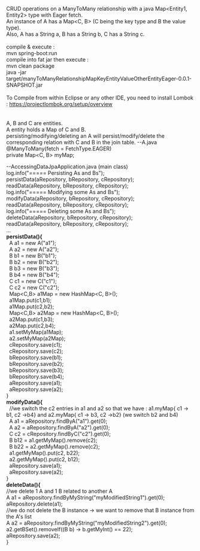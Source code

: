 CRUD operations on a ManyToMany relationship with a java Map<Entity1, Entity2> type with Eager fetch.<br/>
An instance of A has a Map<C, B> (C being the key type and B the value type).<br/>
Also, A has a String a, B has a String b, C has a String c.<br/>
<br/>
compile & execute :<br/>
mvn spring-boot:run<br/>
compile into fat jar then execute :<br/>
mvn clean package<br/>
java -jar target/manyToManyRelationshipMapKeyEntityValueOtherEntityEager-0.0.1-SNAPSHOT.jar<br/>
<br/>
To Compile from within Eclipse or any other IDE, you need to install Lombok : https://projectlombok.org/setup/overview<br/>
<br/>
<br/>
A, B and C are entities.<br/>
A entity holds a Map of C and B.<br/>
persisting/modifying/deleting an A will persist/modify/delete the corresponding relation with C and B in the join table.
--A.java<br/>
@ManyToMany(fetch = FetchType.EAGER)<br/>
private Map&lt;C, B&gt; myMap;<br/>

--AccessingDataJpaApplication.java (main class)<br/>
log.info("===== Persisting As and Bs");<br/>
persistData(aRepository, bRepository, cRepository);<br/>
readData(aRepository, bRepository, cRepository);<br/>
log.info("===== Modifying some As and Bs");<br/>
modifyData(aRepository, bRepository, cRepository);<br/>
readData(aRepository, bRepository, cRepository);<br/>
log.info("===== Deleting some As and Bs");<br/>
deleteData(aRepository, bRepository, cRepository);<br/>
readData(aRepository, bRepository, cRepository);<br/>
...<br/>
<b>persistData(){</b><br/>
&nbsp;&nbsp;A a1 = new A("a1");<br/>
&nbsp;&nbsp;A a2 = new A("a2");<br/>
&nbsp;&nbsp;B b1 = new B("b1");<br/>
&nbsp;&nbsp;B b2 = new B("b2");<br/>
&nbsp;&nbsp;B b3 = new B("b3");<br/>
&nbsp;&nbsp;B b4 = new B("b4");<br/>
&nbsp;&nbsp;C c1 = new C("c1");<br/>
&nbsp;&nbsp;C c2 = new C("c2");<br/>
&nbsp;&nbsp;Map<C,B> a1Map = new HashMap<C, B>();<br/>
&nbsp;&nbsp;a1Map.put(c1,b1);<br/>
&nbsp;&nbsp;a1Map.put(c2,b2);<br/>
&nbsp;&nbsp;Map<C,B> a2Map = new HashMap<C, B>();<br/>
&nbsp;&nbsp;a2Map.put(c1,b3);<br/>
&nbsp;&nbsp;a2Map.put(c2,b4);<br/>
&nbsp;&nbsp;a1.setMyMap(a1Map);<br/>
&nbsp;&nbsp;a2.setMyMap(a2Map);<br/>
&nbsp;&nbsp;cRepository.save(c1);<br/>
&nbsp;&nbsp;cRepository.save(c2);<br/>
&nbsp;&nbsp;bRepository.save(b1);<br/>
&nbsp;&nbsp;bRepository.save(b2);<br/>
&nbsp;&nbsp;bRepository.save(b3);<br/>
&nbsp;&nbsp;bRepository.save(b4);<br/>
&nbsp;&nbsp;aRepository.save(a1);<br/>
&nbsp;&nbsp;aRepository.save(a2);<br/>
}<br/>
<b>modifyData(){</b><br/>
&nbsp;&nbsp;//we switch the c2 entries in a1 and a2 so that we have : a1.myMap{ c1 -> b1, c2 ->b4} and a2.myMap{ c1 -> b3, c2 ->b2} (we switch b2 and b4)<br/>
&nbsp;&nbsp;A a1 = aRepository.findByA("a1").get(0);<br/>
&nbsp;&nbsp;A a2 = aRepository.findByA("a2").get(0);<br/>
&nbsp;&nbsp;C c2 = cRepository.findByC("c2").get(0);<br/>
&nbsp;&nbsp;B b12 = a1.getMyMap().remove(c2);<br/>
&nbsp;&nbsp;B b22 = a2.getMyMap().remove(c2);<br/>
&nbsp;&nbsp;a1.getMyMap().put(c2, b22);<br/>
&nbsp;&nbsp;a2.getMyMap().put(c2, b12);<br/>
&nbsp;&nbsp;aRepository.save(a1);<br/>
&nbsp;&nbsp;aRepository.save(a2);<br/>
}<br/>
<b>deleteData(){</b><br/>
//we delete 1 A and 1 B related to another A<br/>
A a1 = aRepository.findByMyString("myModifiedString1").get(0);<br/>
aRepository.delete(a1);<br/>
//we do not delete the B instance -> we want to remove that B instance from the A's list<br/>
A a2 = aRepository.findByMyString("myModifiedString2").get(0);<br/>
a2.getBSet().removeIf((B b) -> b.getMyInt() == 22);<br/>
aRepository.save(a2);<br/>
}<br/>